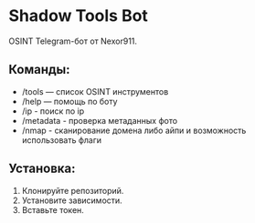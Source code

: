 # Shadow Tools Bot

OSINT Telegram-бот от Nexor911.

## Команды:
- /tools — список OSINT инструментов
- /help — помощь по боту
- /ip - поиск по ip
- /metadata - проверка метаданных фото
- /nmap - сканирование домена либо айпи и возможность использовать флаги

## Установка:
1. Клонируйте репозиторий.
2. Установите зависимости.
3. Вставьте токен.
